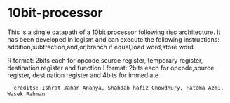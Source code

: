 # 10bit-processor

This is a single datapath of a 10bit processor following risc architecture. 
It has been developed in logism and can execute the following instructions:
addition,subtraction,and,or,branch if equal,load word,store word.

R format:  2bits each for opcode,source register, temporary register, destination register and function
I format:  2bits each for opcode,source register, destination register
            and 4bits for immediate
            
            
            
      credits: Ishrat Jahan Ananya, Shahdab hafiz Chowdhury, Fatema Azmi, Wasek Rahman
